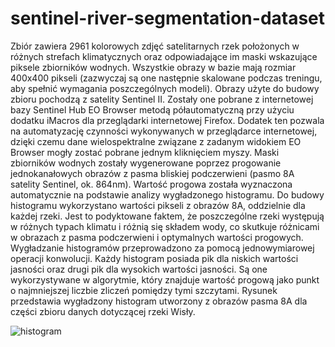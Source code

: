 # sentinel-river-segmentation-dataset

Zbiór zawiera 2961 kolorowych zdjęć satelitarnych rzek położonych w różnych strefach klimatycznych oraz odpowiadające im maski wskazujące piksele zbiorników wodnych. Wszystkie obrazy w bazie mają rozmiar 400x400 pikseli (zazwyczaj są one następnie skalowane podczas treningu, aby spełnić wymagania poszczególnych modeli). Obrazy użyte do budowy zbioru pochodzą z satelity Sentinel II. Zostały one pobrane z internetowej bazy Sentinel Hub EO Browser metodą półautomatyczną przy użyciu dodatku iMacros dla przeglądarki internetowej Firefox. Dodatek ten pozwala na automatyzację czynności wykonywanych w przeglądarce internetowej, dzięki czemu dane wielospektralne związane z zadanym widokiem EO Browser mogły zostać pobrane jednym kliknięciem myszy. Maski zbiorników wodnych zostały wygenerowane poprzez progowanie jednokanałowych obrazów z pasma bliskiej podczerwieni (pasmo 8A satelity Sentinel, ok. 864nm). Wartość progowa została wyznaczona automatycznie na podstawie analizy wygładzonego histogramu. Do budowy histogramu wykorzystano wartości pikseli z obrazów 8A, oddzielnie dla każdej rzeki. Jest to podyktowane faktem, że poszczególne rzeki występują w różnych typach klimatu i różnią się składem wody, co skutkuje różnicami w obrazach z pasma podczerwieni i optymalnych wartości progowych. Wygładzanie histogramów przeprowadzono za pomocą jednowymiarowej operacji konwolucji. Każdy histogram posiada pik dla niskich wartości jasności oraz drugi pik dla wysokich wartości jasności. Są one wykorzystywane w algorytmie, który znajduje wartość progową jako punkt o najmniejszej liczbie zliczeń pomiędzy tymi szczytami. Rysunek przedstawia wygładzony histogram utworzony z obrazów pasma 8A dla części zbioru danych dotyczącej rzeki Wisły.

![histogram](https://i.postimg.cc/vBbFgYjw/obraz.png)
